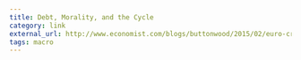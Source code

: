 ```yaml
---
title: Debt, Morality, and the Cycle
category: link
external_url: http://www.economist.com/blogs/buttonwood/2015/02/euro-crisis
tags: macro
---
```

